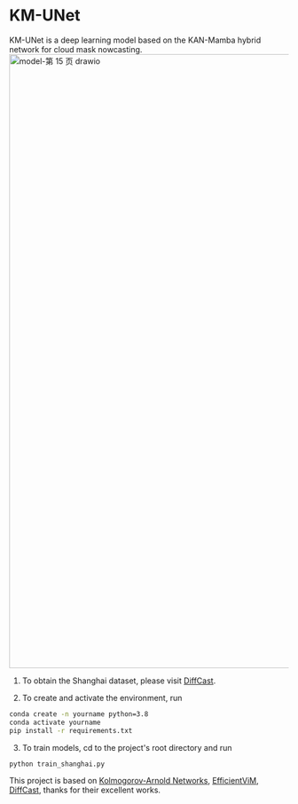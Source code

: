 # KM-UNet
KM-UNet is a deep learning model based on the KAN-Mamba hybrid network for cloud mask nowcasting.
<img width="1940" height="1107" alt="model-第 15 页 drawio" src="https://github.com/user-attachments/assets/31267ce6-03b4-4202-8792-9596b0022ee1" />

1. To obtain the Shanghai dataset, please visit [DiffCast](https://github.com/DeminYu98/DiffCast).

2. To create and activate the environment, run
```bash
conda create -n yourname python=3.8
conda activate yourname
pip install -r requirements.txt
```
3. To train models, cd to the project's root directory and run
```bash
python train_shanghai.py
```
This project is based on [Kolmogorov-Arnold Networks](https://github.com/KindXiaoming/pykan), [EfficientViM](https://github.com/mlvlab/EfficientViM), [DiffCast](https://github.com/DeminYu98/DiffCast), thanks for their excellent works.
